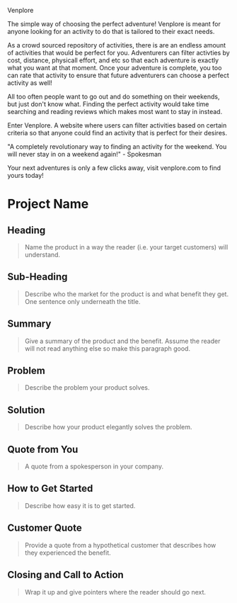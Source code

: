 Venplore

The simple way of choosing the perfect adventure!
Venplore is meant for anyone looking for an activity to do that is tailored to their exact needs.

As a crowd sourced repository of activities, there is are an endless amount of activities that would be perfect for you. Adventurers can filter activties by cost, distance, physicall effort, and etc so that each adventure is exactly what you want at that moment. Once your adventure is complete, you too can rate that activity to ensure that future adventurers can choose a perfect activity as well!

All too often people want to go out and do something on their weekends, but just don't know what. Finding the perfect activity would take time searching and reading reviews which makes most want to stay in instead. 

Enter Venplore. A website where users can filter activities based on certain criteria so that anyone could find an activity that is perfect for their desires.

"A completely revolutionary way to finding an activity for the weekend. You will never stay in on a weekend again!" - Spokesman

Your next adventures is only a few clicks away, visit venplore.com to find yours today!

# Project Name #

## Heading ##
  > Name the product in a way the reader (i.e. your target customers) will understand.

## Sub-Heading ##
  > Describe who the market for the product is and what benefit they get. One sentence only underneath the title.

## Summary ##
  > Give a summary of the product and the benefit. Assume the reader will not read anything else so make this paragraph good.

## Problem ##
  > Describe the problem your product solves.

## Solution ##
  > Describe how your product elegantly solves the problem.

## Quote from You ##
  > A quote from a spokesperson in your company.

## How to Get Started ##
  > Describe how easy it is to get started.

## Customer Quote ##
  > Provide a quote from a hypothetical customer that describes how they experienced the benefit.

## Closing and Call to Action ##
  > Wrap it up and give pointers where the reader should go next.
